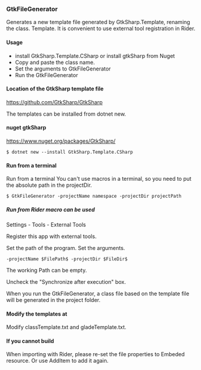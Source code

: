 ### GtkFileGenerator

Generates a new template file generated by GtkSharp.Template, renaming the class.
Template.
It is convenient to use external tool registration in Rider.

#### Usage
- install GtkSharp.Template.CSharp or install gtkSharp from Nuget 
- Copy and paste the class name.
- Set the arguments to GtkFileGenerator
- Run the GtkFileGenerator

#### Location of the GtkSharp template file

https://github.com/GtkSharp/GtkSharp

The templates can be installed from dotnet new.

#### nuget gtkSharp

https://www.nuget.org/packages/GtkSharp/

```
$ dotnet new --install GtkSharp.Template.CSharp
```

#### Run from a terminal

Run from a terminal You can't use macros in a terminal, so you need to put the absolute path in the projectDir.

```
$ GtkFileGenerator -projectName namespace -projectDir projectPath
```

##### Run from Rider macro can be used

Settings - Tools - External Tools

Register this app with external tools.

Set the path of the program.
Set the arguments.

```
-projectName $FilePath$ -projectDir $FileDir$
```

The working Path can be empty.

Uncheck the "Synchronize after execution" box.

When you run the GtkFileGenerator, a class file based on the template file will be generated in the project folder.

#### Modify the templates at 

Modify classTemplate.txt and gladeTemplate.txt.

#### If you cannot build 

When importing with Rider, please re-set the file properties to Embeded resource.
Or use AddItem to add it again.